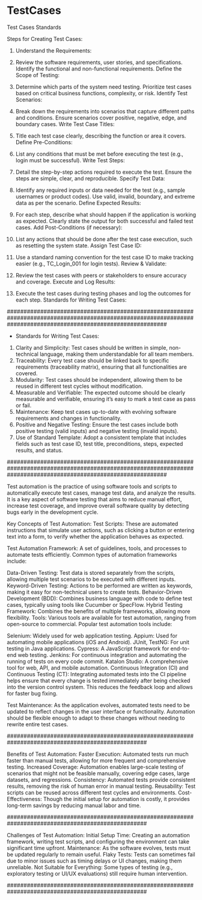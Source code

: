 # TestCases
Test Cases Standards

Steps for Creating Test Cases:
1. Understand the Requirements:

2. Review the software requirements, user stories, and specifications.
Identify the functional and non-functional requirements.
Define the Scope of Testing:

3. Determine which parts of the system need testing.
Prioritize test cases based on critical business functions, complexity, or risk.
Identify Test Scenarios:

4. Break down the requirements into scenarios that capture different paths and conditions.
Ensure scenarios cover positive, negative, edge, and boundary cases.
Write Test Case Titles:

5. Title each test case clearly, describing the function or area it covers.
Define Pre-Conditions:

6. List any conditions that must be met before executing the test (e.g., login must be successful).
Write Test Steps:

7. Detail the step-by-step actions required to execute the test.
Ensure the steps are simple, clear, and reproducible.
Specify Test Data:

8. Identify any required inputs or data needed for the test (e.g., sample usernames or product codes).
Use valid, invalid, boundary, and extreme data as per the scenario.
Define Expected Results:

9. For each step, describe what should happen if the application is working as expected.
Clearly state the output for both successful and failed test cases.
Add Post-Conditions (if necessary):

10. List any actions that should be done after the test case execution, such as resetting the system state.
Assign Test Case ID:

11. Use a standard naming convention for the test case ID to make tracking easier (e.g., TC_Login_001 for login tests).
Review & Validate:

12. Review the test cases with peers or stakeholders to ensure accuracy and coverage.
Execute and Log Results:

13. Execute the test cases during testing phases and log the outcomes for each step.
Standards for Writing Test Cases:

################################################################################################################################################################

- Standards for Writing Test Cases:
1. Clarity and Simplicity: Test cases should be written in simple, non-technical language, making them understandable for all team members.
2. Traceability: Every test case should be linked back to specific requirements (traceability matrix), ensuring that all functionalities are covered.
3. Modularity: Test cases should be independent, allowing them to be reused in different test cycles without modification.
4. Measurable and Verifiable: The expected outcome should be clearly measurable and verifiable, ensuring it’s easy to mark a test case as pass or fail.
5. Maintenance: Keep test cases up-to-date with evolving software requirements and changes in functionality.
6. Positive and Negative Testing: Ensure the test cases include both positive testing (valid inputs) and negative testing (invalid inputs).
7. Use of Standard Template: Adopt a consistent template that includes fields such as test case ID, test title, preconditions, steps, expected results, and status.


################################################################################################################################################################

Test automation is the practice of using software tools and scripts to automatically execute test cases, manage test data, and analyze the results. It is a key aspect of software testing that aims to reduce manual effort, increase test coverage, and improve overall software quality by detecting bugs early in the development cycle.

Key Concepts of Test Automation:
Test Scripts: These are automated instructions that simulate user actions, such as clicking a button or entering text into a form, to verify whether the application behaves as expected.

Test Automation Framework: A set of guidelines, tools, and processes to automate tests efficiently. Common types of automation frameworks include:

Data-Driven Testing: Test data is stored separately from the scripts, allowing multiple test scenarios to be executed with different inputs.
Keyword-Driven Testing: Actions to be performed are written as keywords, making it easy for non-technical users to create tests.
Behavior-Driven Development (BDD): Combines business language with code to define test cases, typically using tools like Cucumber or SpecFlow.
Hybrid Testing Framework: Combines the benefits of multiple frameworks, allowing more flexibility.
Tools: Various tools are available for test automation, ranging from open-source to commercial. Popular test automation tools include:

Selenium: Widely used for web application testing.
Appium: Used for automating mobile applications (iOS and Android).
JUnit, TestNG: For unit testing in Java applications.
Cypress: A JavaScript framework for end-to-end web testing.
Jenkins: For continuous integration and automating the running of tests on every code commit.
Katalon Studio: A comprehensive tool for web, API, and mobile automation.
Continuous Integration (CI) and Continuous Testing (CT): Integrating automated tests into the CI pipeline helps ensure that every change is tested immediately after being checked into the version control system. This reduces the feedback loop and allows for faster bug fixing.

Test Maintenance: As the application evolves, automated tests need to be updated to reflect changes in the user interface or functionality. Automation should be flexible enough to adapt to these changes without needing to rewrite entire test cases.

##################################################################################################

Benefits of Test Automation:
Faster Execution: Automated tests run much faster than manual tests, allowing for more frequent and comprehensive testing.
Increased Coverage: Automation enables large-scale testing of scenarios that might not be feasible manually, covering edge cases, large datasets, and regressions.
Consistency: Automated tests provide consistent results, removing the risk of human error in manual testing.
Reusability: Test scripts can be reused across different test cycles and environments.
Cost-Effectiveness: Though the initial setup for automation is costly, it provides long-term savings by reducing manual labor and time.

##################################################################################################

Challenges of Test Automation:
Initial Setup Time: Creating an automation framework, writing test scripts, and configuring the environment can take significant time upfront.
Maintenance: As the software evolves, tests must be updated regularly to remain useful.
Flaky Tests: Tests can sometimes fail due to minor issues such as timing delays or UI changes, making them unreliable.
Not Suitable for Everything: Some types of testing (e.g., exploratory testing or UI/UX evaluations) still require human intervention.

##################################################################################################
